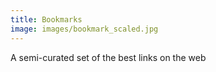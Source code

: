 ```yaml
---
title: Bookmarks
image: images/bookmark_scaled.jpg
---
```

A semi-curated set of the best links on the web
<!--more-->